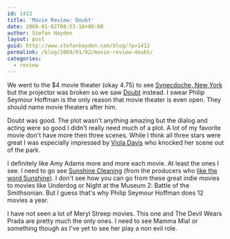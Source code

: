 ```yaml
---
id: 1412
title: 'Movie Review: Doubt'
date: 2009-01-02T08:53:18+00:00
author: Stefan Hayden
layout: post
guid: http://www.stefanhayden.com/blog/?p=1412
permalink: /blog/2009/01/02/movie-review-doubt/
categories:
  - review
---
```

We went to the $4 movie theater (okay 4.75) to see <a href="http://www.imdb.com/title/tt0383028/">Synecdoche, New York</a> but the projector was broken so we saw <a href="http://www.imdb.com/title/tt0918927/">Doubt</a> instead. I swear Philip Seymour Hoffman is the only reason that movie theater is even open. They should name movie theaters after him.

Doubt was good. The plot wasn't anything amazing but the dialog and acting were so good I didn't really need much of a plot. A lot of my favorite movie don't have more then three scenes. While I think all three stars were great I was especially impressed by <a href="http://www.imdb.com/name/nm0205626/">Viola Davis</a> who knocked her scene out of the park. 

I definitely like Amy Adams more and more each movie. At least the ones I see. I need to go see <a href="http://www.imdb.com/title/tt0862846/">Sunshine Cleaning</a> (from the producers who <a href="http://www.imdb.com/title/tt0449059/">like the word Sunshine</a>). I don't see how you can go from these great indie movies to movies like Underdog or Night at the Museum 2: Battle of the Smithsonian. But I guess that's why Philip Seymour Hoffman does 12 movies a year.

I have not seen a lot of Meryl Streep movies. This one and The Devil Wears Prada are pretty much the only ones. I need to see Mamma Mia! or something though as I've yet to see her play a non evil role.